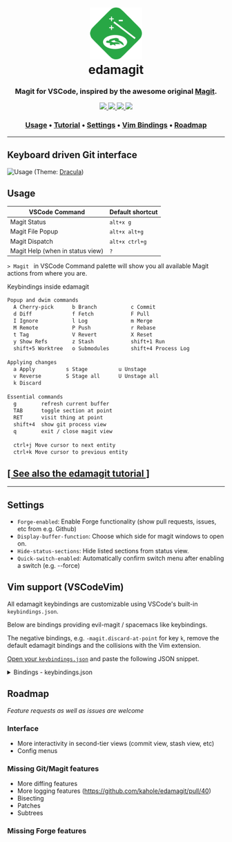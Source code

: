 <h1 align="center">
  <br>
  <a href="https://marketplace.visualstudio.com/items?itemName=kahole.magit">
    <img src="https://github.com/kahole/edamagit/raw/develop/images/edamagit_logo.png" alt="edamagit" width="120" />
  </a>
  <br>
  edamagit
  <br>
</h1>

<h3 align="center">Magit for VSCode, inspired by the awesome original <a href="https://magit.vc/" target="_blank">Magit</a>.</h3>

<p align="center">
  <a href="https://marketplace.visualstudio.com/items?itemName=kahole.magit">
      <img src="https://img.shields.io/visual-studio-marketplace/v/kahole.magit?color=green&label=VS%20Marketplace" />
  </a>
  <a href="https://open-vsx.org/extension/kahole/magit">
    <img src="https://img.shields.io/open-vsx/v/kahole/magit?color=blue" />
  </a>
  <a href="https://www.buymeacoffee.com/kahole" target="_blank"><img src="https://cdn.buymeacoffee.com/buttons/default-orange.png" height="28">
  </a>
  <a href="https://github.com/sponsors/kahole" target="_blank"><img src="https://img.shields.io/static/v1?label=Sponsor&message=%E2%9D%A4&logo=GitHub&color=pink"></a>
</p>

<h3 align="center">
  <a href="#usage">Usage</a> •
  <a href="https://kahole.github.io/hole.dev/articles/edamagit-introduction/">Tutorial</a> •
  <a href="#settings">Settings</a> •
  <a href="#vim-support-vscodevim">Vim Bindings</a> •
  <a href="#roadmap">Roadmap</a>
</h3>

---

## Keyboard driven Git interface
![Usage](https://github.com/kahole/edamagit/raw/5ebf38107c6130cc16a23f18d84aeecc21f09fe8/magit_commit_demo.gif)
(Theme: [Dracula](https://draculatheme.com/))

## Usage

| VSCode Command                   | Default shortcut |
|----------------------------------|------------------|
| Magit Status                     | `alt+x g`        |
| Magit File Popup                 | `alt+x alt+g`    |
| Magit Dispatch                   | `alt+x ctrl+g`   |
| Magit Help (when in status view) | `?`              |

`> Magit ` in VSCode Command palette will show you all available Magit actions from where you are.


Keybindings inside edamagit
```
Popup and dwim commands
  A Cherry-pick      b Branch           c Commit
  d Diff             f Fetch            F Pull
  I Ignore           l Log              m Merge
  M Remote           P Push             r Rebase
  t Tag              V Revert           X Reset
  y Show Refs        z Stash            shift+1 Run
  shift+5 Worktree   o Submodules       shift+4 Process Log

Applying changes
  a Apply          s Stage          u Unstage
  v Reverse        S Stage all      U Unstage all
  k Discard

Essential commands
  g        refresh current buffer
  TAB      toggle section at point
  RET      visit thing at point
  shift+4  show git process view
  q        exit / close magit view

  ctrl+j Move cursor to next entity
  ctrl+k Move cursor to previous entity
```

## [[ See also the edamagit tutorial ]](https://kahole.github.io/hole.dev/articles/edamagit-introduction/)
---


## Settings

- `Forge-enabled`: Enable Forge functionality (show pull requests, issues, etc from e.g. Github)
- `Display-buffer-function`: Choose which side for magit windows to open on.
- `Hide-status-sections`: Hide listed sections from status view.
- `Quick-switch-enabled`: Automatically confirm switch menu after enabling a switch (e.g. --force)

## Vim support (VSCodeVim)

All edamagit keybindings are customizable using VSCode's built-in `keybindings.json`.

Below are bindings providing evil-magit / spacemacs like keybindings.

The negative bindings, e.g. `-magit.discard-at-point` for key `k`,
remove the default edamagit bindings and the collisions with the Vim extension.

[Open your `keybindings.json`][kse] and paste the following JSON snippet.

[kse]: https://code.visualstudio.com/docs/getstarted/keybindings#_advanced-customization

<details>
  <summary>Bindings - keybindings.json</summary>
  
  ```json
    {
       "key": "g g",
       "command": "cursorTop",
       "when": "editorTextFocus && editorLangId == 'magit' && vim.mode =~ /^(?!SearchInProgressMode|CommandlineInProgress).*$/" 
    },
    { "key": "g r",
       "command": "magit.refresh",
       "when": "editorTextFocus && editorLangId == 'magit' && vim.mode =~ /^(?!SearchInProgressMode|CommandlineInProgress).*$/" 
    },
    {
      "key": "tab",
      "command": "extension.vim_tab",
      "when": "editorTextFocus && vim.active && !inDebugRepl && vim.mode != 'Insert' && editorLangId != 'magit'"
    },
    {
      "key": "tab",
      "command": "-extension.vim_tab",
      "when": "editorTextFocus && vim.active && !inDebugRepl && vim.mode != 'Insert'"
    },
    {
      "key": "x",
      "command": "magit.discard-at-point",
      "when": "editorTextFocus && editorLangId == 'magit' && vim.mode =~ /^(?!SearchInProgressMode|CommandlineInProgress).*$/"
    },
    {
      "key": "k",
      "command": "-magit.discard-at-point"
    },
    {
      "key": "-",
      "command": "magit.reverse-at-point",
      "when": "editorTextFocus && editorLangId == 'magit' && vim.mode =~ /^(?!SearchInProgressMode|CommandlineInProgress).*$/"
    },
    {
      "key": "v",
      "command": "-magit.reverse-at-point"
    },
    {
      "key": "shift+-",
      "command": "magit.reverting",
      "when": "editorTextFocus && editorLangId == 'magit' && vim.mode =~ /^(?!SearchInProgressMode|CommandlineInProgress).*$/"
    },
    {
      "key": "shift+v",
      "command": "-magit.reverting"
    },
    {
      "key": "shift+o",
      "command": "magit.resetting",
      "when": "editorTextFocus && editorLangId == 'magit' && vim.mode =~ /^(?!SearchInProgressMode|CommandlineInProgress).*$/"
    },
    {
      "key": "shift+x",
      "command": "-magit.resetting"
    },
    {
      "key": "x",
      "command": "-magit.reset-mixed"
    },
    {
      "key": "ctrl+u x",
      "command": "-magit.reset-hard"
    }
  ```
</details>

## Roadmap

_Feature requests as well as issues are welcome_

### Interface
  - More interactivity in second-tier views (commit view, stash view, etc)
  - Config menus

### Missing Git/Magit features
  - More diffing features
  - More logging features (https://github.com/kahole/edamagit/pull/40)
  - Bisecting
  - Patches
  - Subtrees

### Missing Forge features
